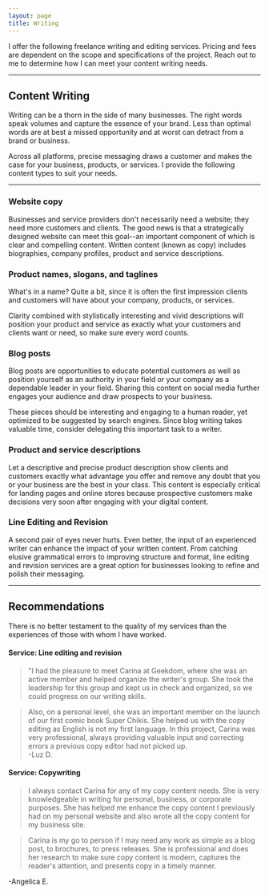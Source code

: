 ```yaml
---
layout: page
title: Writing
---
```



I offer the following freelance writing and editing services. Pricing and fees are dependent on the scope and specifications of the project. Reach out to me to determine how I can meet your content writing needs. 
* * * 

## Content Writing 


Writing can be a thorn in the side of many businesses.
The right words speak volumes and capture the essence of your brand. Less than optimal words are at best a missed opportunity and at worst can detract from a brand or business. 


Across all platforms, precise messaging draws a customer and makes the case for your business, products, or services. I provide the following content types to suit your needs. 

 
*** 
### Website copy

Businesses and service providers don't necessarily need a website; they need more customers and clients. The good news is that a strategically designed website can meet this goal--an important component of which is clear and compelling content.  Written content (known as copy) includes biographies, company profiles, product and service descriptions. 


### Product names, slogans, and taglines

What's in a name? Quite a bit, since it is often the first impression clients and customers will have about your company, products, or services. 

Clarity combined with stylistically interesting and vivid descriptions will position your product and service as exactly what your customers and clients want or need, so make sure every word counts.

### Blog posts

Blog posts are opportunities to educate potential customers as well as position yourself as an authority in your field or your company as a dependable leader in your field. Sharing this content on social media further engages your audience and draw prospects to your business. 

These pieces should be interesting and engaging to a human reader, yet optimized to be suggested by search engines. Since blog writing takes valuable time, consider delegating this important task to a writer.

### Product and service descriptions

Let a descriptive and precise product description show clients and customers exactly what advantage you offer and remove any doubt that you or your business are the best in your class. This content is especially critical for landing pages and online stores because prospective customers make decisions very soon after engaging with your digital content. 


### Line Editing and Revision

A second pair of eyes never hurts. Even better, the input of an experienced writer can enhance the impact of your written content. From catching elusive grammatical errors to improving structure and format, line editing and revision services are a great option for businesses looking to refine and polish their messaging. 


* * * 

## Recommendations

There is no better testament to the quality of my services than the experiences of those with whom I have worked.



#### Service: Line editing and revision


> "I had the pleasure to meet Carina at Geekdom, where she was an active member and helped organize the writer's group. She took the leadership for this group and kept us in check and organized, so we could progress on our writing skills.

>Also, on a personal level, she was an important member on the launch of our first comic book Super Chikis. She helped us with the copy editing as English is not my first language. In this project, Carina was very professional, always providing valuable input and correcting errors a previous copy editor had not picked up.  
-Luz D.


#### Service: Copywriting

<!--- In general, Carina is a very motivated and detail oriented team mate, where she will be a valuable asset in any team she joins." --->


> I always contact Carina for any of my copy content needs. She is very knowledgeable in writing for personal, business, or corporate purposes. She has helped me enhance the copy content I previously had on my personal website and also wrote all the copy content for my business site.   

>Carina is my go to person if I may need any work as simple as a blog post, to brochures, to press releases. She is professional and does her research to make sure copy content is modern, captures the reader's attention, and presents copy in a timely manner.  

-Angelica E.
